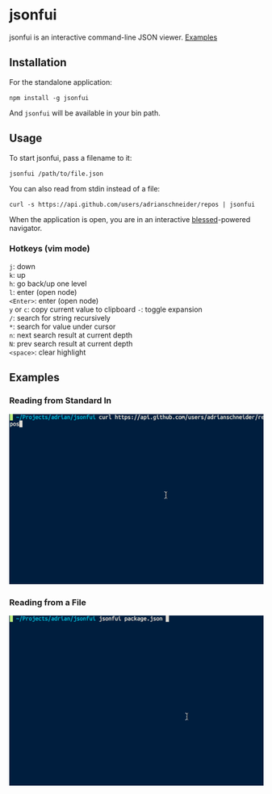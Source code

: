 # jsonfui

jsonfui is an interactive command-line JSON viewer. [Examples](#examples)

## Installation

For the standalone application:

    npm install -g jsonfui

And `jsonfui` will be available in your bin path.

## Usage

To start jsonfui, pass a filename to it:

    jsonfui /path/to/file.json

You can also read from stdin instead of a file:

    curl -s https://api.github.com/users/adrianschneider/repos | jsonfui

When the application is open, you are in an interactive [blessed](https://github.com/chjj/blessed)-powered navigator.

### Hotkeys (vim mode)

`j`: down  
`k`: up  
`h`: go back/up one level  
`l`: enter (open node)  
`<Enter>`: enter (open node)  
`y` or `c`: copy current value to clipboard
`-`: toggle expansion  
`/`: search for string recursively  
`*`: search for value under cursor  
`n`: next search result at current depth  
`N`: prev search result at current depth  
`<space>`: clear highlight  

## Examples

### Reading from Standard In

![Piped Content](./examples/jsonfui_curl.gif)

### Reading from a File

![Local File](./examples/jsonfui_local.gif)

